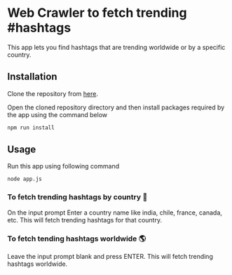 
# Web Crawler to fetch trending #hashtags

This app lets you find hashtags that are trending worldwide or by a specific country.

## Installation

Clone the repository from [here](https://github.com/shivamgpt38/web-crawler-to-parse-top-trending-hashtag-by-country).

Open the cloned repository directory and then install packages required by the app using the command below

```sh
npm run install
```

## Usage

Run this app using following command

```sh
node app.js
```

### To fetch trending hashtags by country  :city_sunrise:

On the input prompt Enter a country name like india, chile, france, canada, etc.
This will fetch trending hashtags for that country.

### To fetch tending hashtags worldwide  :earth_americas:

Leave the input prompt blank and press ENTER.
This will fetch trending hashtags worldwide.

